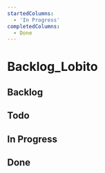 ```yaml
---
startedColumns:
  - 'In Progress'
completedColumns:
  - Done
---
```


# Backlog_Lobito

## Backlog

## Todo

## In Progress

## Done

